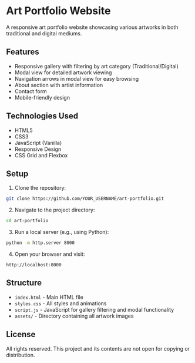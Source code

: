 # Art Portfolio Website

A responsive art portfolio website showcasing various artworks in both traditional and digital mediums.

## Features

- Responsive gallery with filtering by art category (Traditional/Digital)
- Modal view for detailed artwork viewing
- Navigation arrows in modal view for easy browsing
- About section with artist information
- Contact form
- Mobile-friendly design

## Technologies Used

- HTML5
- CSS3
- JavaScript (Vanilla)
- Responsive Design
- CSS Grid and Flexbox

## Setup

1. Clone the repository:
```bash
git clone https://github.com/YOUR_USERNAME/art-portfolio.git
```

2. Navigate to the project directory:
```bash
cd art-portfolio
```

3. Run a local server (e.g., using Python):
```bash
python -m http.server 8000
```

4. Open your browser and visit:
```
http://localhost:8000
```

## Structure

- `index.html` - Main HTML file
- `styles.css` - All styles and animations
- `script.js` - JavaScript for gallery filtering and modal functionality
- `assets/` - Directory containing all artwork images

## License

All rights reserved. This project and its contents are not open for copying or distribution. 